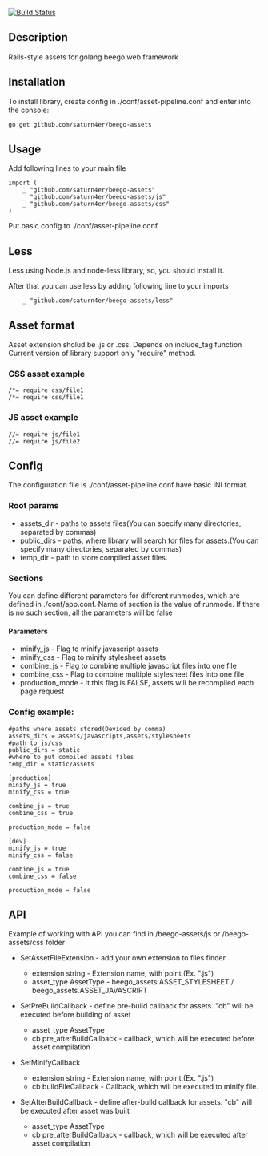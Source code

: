 [![Build Status](https://travis-ci.org/saturn4er/beego-assets.svg?branch=master)](https://travis-ci.org/saturn4er/beego-assets)
## Description
Rails-style assets for golang beego web framework

## Installation
To install library, create config in ./conf/asset-pipeline.conf and enter into the console:

	go get github.com/saturn4er/beego-assets

	
## Usage
Add following lines to your main file
 
	import (
		_ "github.com/saturn4er/beego-assets"
		_ "github.com/saturn4er/beego-assets/js"
		_ "github.com/saturn4er/beego-assets/css"
	)

Put basic config to ./conf/asset-pipeline.conf

## Less
Less using Node.js and node-less library, so, you should install it. 

After that you can use less by adding following line to your imports

		_ "github.com/saturn4er/beego-assets/less"

## Asset format
Asset extension sholud be .js or .css. Depends on include_tag function
Current version of library support only "require" method.

### CSS asset example
 
	/*= require css/file1
	/*= require css/file1
### JS asset example
 
	//= require js/file1
	//= require js/file2

## Config
The configuration file is ./conf/asset-pipeline.conf have basic INI format.

### Root params
- assets_dir - paths to assets files(You can specify many directories, separated by commas)
- public_dirs - paths, where library will search for files for assets.(You can specify many directories, separated by commas)
- temp_dir - path to store compiled asset files.

### Sections
You can define different parameters for different runmodes, which are defined in ./conf/app.conf. Name of section is the value of runmode. If there is no such section, all the parameters will be false
#### Parameters
- minify_js - Flag to minify javascript assets
- minify_css - Flag to minify stylesheet assets
- combine_js - Flag to combine multiple javascript files into one file
- combine_css - Flag to combine multiple stylesheet files into one file
- production_mode - It this flag is FALSE, assets will be recompiled each page request

### Config example:

	#paths where assets stored(Devided by comma)
	assets_dirs = assets/javascripts,assets/stylesheets
	#path to js/css
	public_dirs = static
	#where to put compiled assets files
	temp_dir = static/assets
	
	[production]
	minify_js = true
	minify_css = true
	
	combine_js = true
	combine_css = true
	
	production_mode = false

	[dev]
	minify_js = true
	minify_css = false
	
	combine_js = true
	combine_css = false
	
	production_mode = false
	
## API
Example of working with API you can find in /beego-assets/js or /beego-assets/css folder

- SetAssetFileExtension - add your own extension to files finder
	- extension string	- Extension name, with point.(Ex. ".js")
	- asset_type AssetType	- beego_assets.ASSET_STYLESHEET / beego_assets.ASSET_JAVASCRIPT
	
- SetPreBuildCallback  - define pre-build callback for assets. "cb" will be executed before building of asset
	- asset_type AssetType
	- cb pre_afterBuildCallback	- callback, which will be executed before asset compilation
	
- SetMinifyCallback
	- extension string	- Extension name, with point.(Ex. ".js")
	- cb buildFileCallback	- Callback, which will be executed to minify file.
	
- SetAfterBuildCallback  - define after-build callback for assets. "cb" will be executed after asset was built
	- asset_type AssetType
	- cb pre_afterBuildCallback	- callback, which will be executed after asset compilation